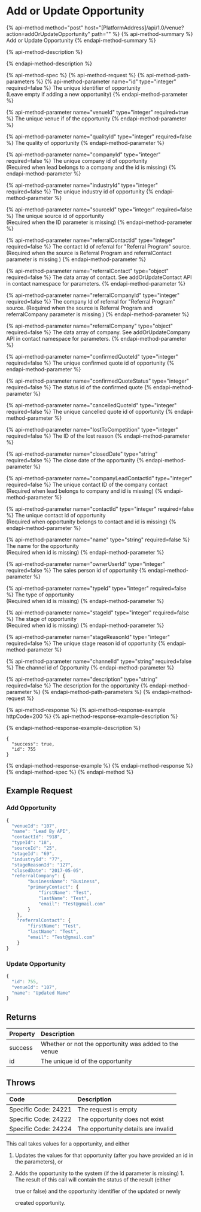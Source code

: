# Add or Update Opportunity

{% api-method method="post" host="\[PlatformAddress\]/api/1.0/venue?action=addOrUpdateOpportunity" path="" %}
{% api-method-summary %}
Add or Update Opportunity
{% endapi-method-summary %}

{% api-method-description %}

{% endapi-method-description %}

{% api-method-spec %}
{% api-method-request %}
{% api-method-path-parameters %}
{% api-method-parameter name="id" type="integer" required=false %}
The unique identifier of opportunity  
\(Leave empty if adding a new opportunity\)
{% endapi-method-parameter %}

{% api-method-parameter name="venueId" type="integer" required=true %}
The unique venue if of the opportunity
{% endapi-method-parameter %}

{% api-method-parameter name="qualityId" type="integer" required=false %}
The quality of opportunity
{% endapi-method-parameter %}

{% api-method-parameter name="companyId" type="integer" required=false %}
The unique company id of opportunity  
\(Required when lead belongs to a company and the id is missing\)
{% endapi-method-parameter %}

{% api-method-parameter name="industryId" type="integer" required=false %}
The unique industry id of opportunity
{% endapi-method-parameter %}

{% api-method-parameter name="sourceId" type="integer" required=false %}
The unique source id of opportunity  
\(Required when the ID parameter is missing\)
{% endapi-method-parameter %}

{% api-method-parameter name="referralContactId" type="integer" required=false %}
The contact Id of referral for "Referral Program" source. \(Required when the source is Referral Program and referralContact parameter is missing \)
{% endapi-method-parameter %}

{% api-method-parameter name="referralContact" type="object" required=false %}
The data array of contact. See addOrUpdateContact API in contact namespace for parameters.
{% endapi-method-parameter %}

{% api-method-parameter name="referralCompanyId" type="integer" required=false %}
The company Id of referral for "Referral Program" source. \(Required when the source is Referral Program and referralCompany parameter is missing \)
{% endapi-method-parameter %}

{% api-method-parameter name="referralCompany" type="object" required=false %}
The data array of company. See addOrUpdateCompany API in contact namespace for parameters.
{% endapi-method-parameter %}

{% api-method-parameter name="confirmedQuoteId" type="integer" required=false %}
The unique confirmed quote id of opportunity
{% endapi-method-parameter %}

{% api-method-parameter name="confirmedQuoteStatus" type="integer" required=false %}
The status id of the confirmed quote
{% endapi-method-parameter %}

{% api-method-parameter name="cancelledQuoteId" type="integer" required=false %}
The unique cancelled quote id of opportunity
{% endapi-method-parameter %}

{% api-method-parameter name="lostToCompetition" type="integer" required=false %}
The ID of the lost reason
{% endapi-method-parameter %}

{% api-method-parameter name="closedDate" type="string" required=false %}
The close date of the opportunity
{% endapi-method-parameter %}

{% api-method-parameter name="companyLeadContactId" type="integer" required=false %}
The unique contact ID of the company contact  
\(Required when lead belongs to company and id is missing\)
{% endapi-method-parameter %}

{% api-method-parameter name="contactId" type="integer" required=false %}
The unique contact id of opportunity  
\(Required when opportunity belongs to contact and id is missing\)
{% endapi-method-parameter %}

{% api-method-parameter name="name" type="string" required=false %}
The name for the opportunity  
\(Required when id is missing\)
{% endapi-method-parameter %}

{% api-method-parameter name="ownerUserId" type="integer" required=false %}
The sales person id of opportunity
{% endapi-method-parameter %}

{% api-method-parameter name="typeId" type="integer" required=false %}
The type of opportunity  
\(Required when id is missing\)
{% endapi-method-parameter %}

{% api-method-parameter name="stageId" type="integer" required=false %}
The stage of opportunity  
\(Required when id is missing\)
{% endapi-method-parameter %}

{% api-method-parameter name="stageReasonId" type="integer" required=false %}
The unique stage reason id of opportunity
{% endapi-method-parameter %}

{% api-method-parameter name="channelId" type="string" required=false %}
The channel id of Opportunity
{% endapi-method-parameter %}

{% api-method-parameter name="description" type="string" required=false %}
The description for the opportunity
{% endapi-method-parameter %}
{% endapi-method-path-parameters %}
{% endapi-method-request %}

{% api-method-response %}
{% api-method-response-example httpCode=200 %}
{% api-method-response-example-description %}

{% endapi-method-response-example-description %}

```text
{
  "success": true,
  "id": 755
}
```
{% endapi-method-response-example %}
{% endapi-method-response %}
{% endapi-method-spec %}
{% endapi-method %}

## Example Request

### Add Opportunity

```javascript
{
  "venueId": "107",
  "name": "Lead By API",
  "contactId": "918",
  "typeId": "18",
  "sourceId": "25",
  "stageId": "69",
  "industryId": "77",
  "stageReasonId": "127",
  "closedDate": "2017-05-05",
  "referralCompany": {
        "businessName": "Business",
        "primaryContact": {
            "firstName": "Test",
            "lastName": "Test",
            "email": "Test@gmail.com"
        }
    },
    "referralContact": {
        "firstName": "Test",
        "lastName": "Test",
        "email": "Test@gmail.com"
    }
}
```

### Update Opportunity

```javascript
{
  "id": 755,
  "venueId": "107",
  "name": "Updated Name"
}
```

## Returns

| Property | Description |
| :--- | :--- |
| success | Whether or not the opportunity was added to the venue |
| id | The unique id of the opportunity |

## Throws

| Code | Description |
| :--- | :--- |
| Specific Code: 24221 | The request is empty |
| Specific Code: 24222 | The opportunity does not exist |
| Specific Code: 24224 | The opportunity details are invalid |

This call takes values for a opportunity, and either

1. Updates the values for that opportunity \(after you have provided an id in the parameters\), or
2. Adds the opportunity to the system \(if the id parameter is missing\) 1. The result of this call will contain the status of the result \(either

   true or false\) and the opportunity identifier of the updated or newly

   created opportunity.

